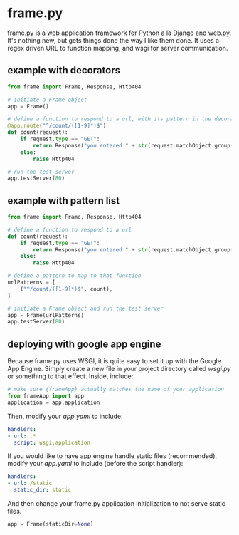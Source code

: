 # frame.py
frame.py is a web application framework for Python a la Django and web.py. It's nothing new, but gets things done the way I like them done.
It uses a regex driven URL to function mapping, and wsgi for server communication.

## example with decorators
```python
from frame import Frame, Response, Http404

# initiate a Frame object
app = Frame()

# define a function to respond to a url, with its pattern in the decorator
@app.route("^/count/([1-9]*)$")
def count(request):
	if request.type == "GET":
		return Response("you entered " + str(request.matchObject.group(1)))
	else:
		raise Http404

# run the test server
app.testServer(80)
```

## example with pattern list
```python
from frame import Frame, Response, Http404

# define a function to respond to a url
def count(request):
	if request.type == "GET":
		return Response("you entered " + str(request.matchObject.group(1)))
	else:
		raise Http404

# define a pattern to map to that function	
urlPatterns = [
	("^/count/([1-9]*)$", count),
]

# initiate a Frame object and run the test server
app = Frame(urlPatterns)
app.testServer(80)
```

## deploying with google app engine
Because frame.py uses WSGI, it is quite easy to set it up with the Google App Engine.
Simply create a new file in your project directory called *wsgi.py* or something to that effect. Inside, include:
```python
# make sure {frameApp} actually matches the name of your application
from frameApp import app
application = app.application
```
Then, modify your *app.yaml* to include:
```yaml
handlers:
- url: .*
  script: wsgi.application
```
If you would like to have app engine handle static files (recommended), modify your *app.yaml* to include (before the script handler):
```yaml
handlers:
- url: /static
  static_dir: static
```
And then change your frame.py application initialization to not serve static files.
```python
app = Frame(staticDir=None)
```